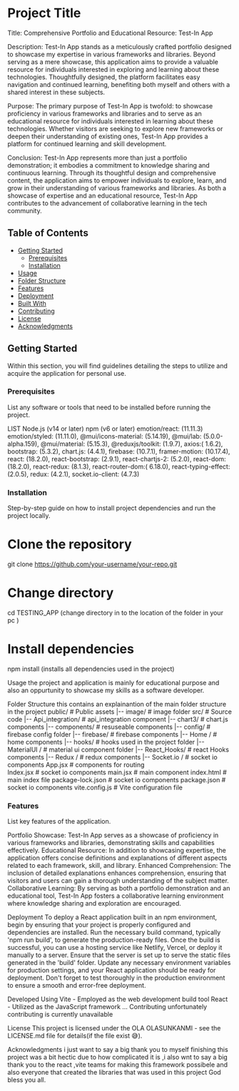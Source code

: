 # Project Title
Title: Comprehensive Portfolio and Educational Resource: Test-In App

Description:
Test-In App stands as a meticulously crafted portfolio designed to showcase my expertise in various frameworks and libraries. Beyond serving as a mere showcase, this application aims to provide a valuable resource for individuals interested in exploring and learning about these technologies. Thoughtfully designed, the platform facilitates easy navigation and continued learning, benefiting both myself and others with a shared interest in these subjects.

Purpose:
The primary purpose of Test-In App is twofold: to showcase proficiency in various frameworks and libraries and to serve as an educational resource for individuals interested in learning about these technologies. Whether visitors are seeking to explore new frameworks or deepen their understanding of existing ones, Test-In App provides a platform for continued learning and skill development.

Conclusion:
Test-In App represents more than just a portfolio demonstration; it embodies a commitment to knowledge sharing and continuous learning. Through its thoughtful design and comprehensive content, the application aims to empower individuals to explore, learn, and grow in their understanding of various frameworks and libraries. As both a showcase of expertise and an educational resource, Test-In App contributes to the advancement of collaborative learning in the tech community.

## Table of Contents

- [Getting Started](#getting-started)
  - [Prerequisites](#prerequisites)
  - [Installation](#installation)
- [Usage](#usage)
- [Folder Structure](#folder-structure)
- [Features](#features)
- [Deployment](#deployment)
- [Built With](#built-with)
- [Contributing](#contributing)
- [License](#license)
- [Acknowledgments](#acknowledgments)

## Getting Started


Within this section, you will find guidelines detailing the steps to utilize and acquire the application for personal use.

### Prerequisites

List any software or tools that need to be installed before running the project.

LIST
Node.js (v14 or later)
npm (v6 or later)
emotion/react: (11.11.3)
emotion/styled: (11.11.0),
@mui/icons-material: (5.14.19),
@mui/lab: (5.0.0-alpha.159),
@mui/material: (5.15.3),
@reduxjs/toolkit: (1.9.7),
axios:( 1.6.2),
bootstrap: (5.3.2),
chart.js: (4.4.1),
firebase: (10.7.1),
framer-motion: (10.17.4),
react: (18.2.0),
react-bootstrap: (2.9.1),
react-chartjs-2: (5.2.0),
react-dom: (18.2.0),
react-redux: (8.1.3),
react-router-dom:( 6.18.0),
react-typing-effect: (2.0.5),
redux: (4.2.1),
socket.io-client: (4.7.3)


### Installation

Step-by-step guide on how to install project dependencies and run the project locally.

# Clone the repository
git clone https://github.com/your-username/your-repo.git

# Change directory
cd TESTING_APP (change directory in to the location of the folder in your pc )

# Install dependencies
npm install (installs all dependencies used in the project)

Usage
the project and application is mainly for educational purpose and also an oppurtunity to showcase my skills as a software developer.

Folder Structure
this contains an explainantion of the main folder structure in the project
public/               # Public assets
|-- image/           # image folder
src/                  # Source code
|-- Api_integration/           # api_integration component
|-- chart3/       # chart.js components
|-- components/            # resuseable components
|-- config/          # firebase config folder
|-- firebase/           # firebase components
|-- Home /          # home components
|-- hooks/           # hooks used in the project folder
|-- MaterialUI /          # material ui component folder
|-- React_Hooks/           # react Hooks components
|-- Redux   /       # redux components
|-- Socket.io /        # socket io components 
App.jsx             # components for routing  
Index.jsx             # socket io components 
main.jsx            # main component
index.html            # main index file
package-lock.json     # socket io components 
package.json          # socket io components 
vite.config.js        # Vite configuration file

### Features
List key features of the application.


Portfolio Showcase: Test-In App serves as a showcase of proficiency in various frameworks and libraries, demonstrating skills and capabilities effectively.
Educational Resource: In addition to showcasing expertise, the application offers concise definitions and explanations of different aspects related to each framework, skill, and library.
Enhanced Comprehension: The inclusion of detailed explanations enhances comprehension, ensuring that visitors and users can gain a thorough understanding of the subject matter.
Collaborative Learning: By serving as both a portfolio demonstration and an educational tool, Test-In App fosters a collaborative learning environment where knowledge sharing and exploration are encouraged.

Deployment
To deploy a React application built in an npm environment, begin by ensuring that your project is properly configured and dependencies are installed. Run the necessary build command, typically 'npm run build', to generate the production-ready files. Once the build is successful, you can use a hosting service like Netlify, Vercel, or deploy it manually to a server. Ensure that the server is set up to serve the static files generated in the 'build' folder. Update any necessary environment variables for production settings, and your React application should be ready for deployment. Don't forget to test thoroughly in the production environment to ensure a smooth and error-free deployment.


Developed Using
Vite - Employed as the web development build tool
React - Utilized as the JavaScript framework
...
Contributing
unfortunately contributing is currently unavailable

License
This project is licensed under the OLA OLASUNKANMI - see the LICENSE.md file for details(if the file exist 😅).

Acknowledgments
i just want to say a big thank you to myself finishing this project was a bit hectic due to how complicated it is ,i also wnt to say a big thank you to the react ,vite teams for making this framework possibele and also everyone that created the libraries that was used in this project God bless you all.
